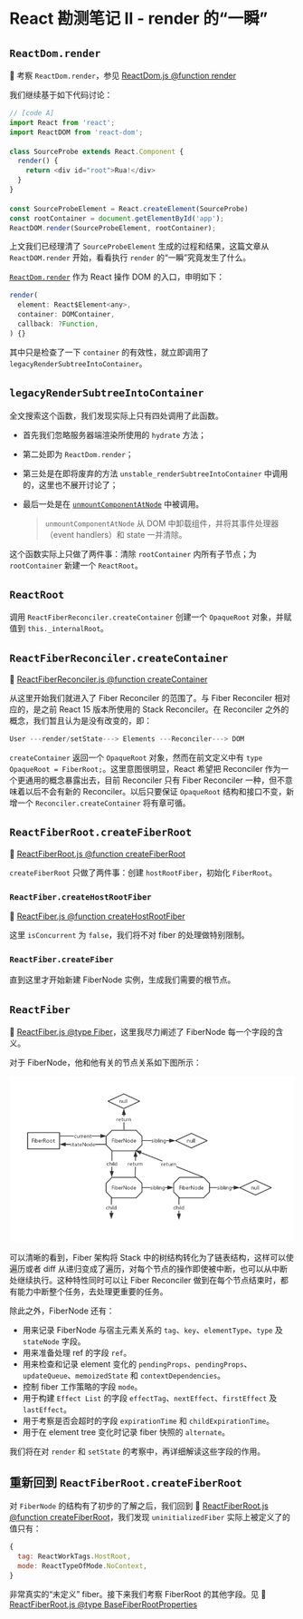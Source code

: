 # React 勘测笔记 II - render 的“一瞬”

## `ReactDom.render`

:dolphin: 考察 `ReactDom.render`，参见 [ReactDom.js @function render](https://github.com/TAUnionOtto/react-interpretation/blob/master/packages/react-dom/src/client/ReactDOM.js)

我们继续基于如下代码讨论：

```js
// [code A]
import React from 'react';
import ReactDOM from 'react-dom';

class SourceProbe extends React.Component {
  render() {
    return <div id="root">Rua!</div>
  }
}

const SourceProbeElement = React.createElement(SourceProbe)
const rootContainer = document.getElementById('app');
ReactDOM.render(SourceProbeElement, rootContainer);
```

上文我们已经理清了 `SourceProbeElement` 生成的过程和结果，这篇文章从 `ReactDOM.render` 开始，看看执行 `render` 的“一瞬”究竟发生了什么。

[`ReactDom.render`](https://zh-hans.reactjs.org/docs/react-dom.html#render) 作为 React 操作 DOM 的入口，申明如下：

```js
render(
  element: React$Element<any>,
  container: DOMContainer,
  callback: ?Function,
) {}
```

其中只是检查了一下 `container` 的有效性，就立即调用了 `legacyRenderSubtreeIntoContainer`。

## `legacyRenderSubtreeIntoContainer`

全文搜索这个函数，我们发现实际上只有四处调用了此函数。

- 首先我们忽略服务器端渲染所使用的 `hydrate` 方法；

- 第二处即为 `ReactDom.render`；

- 第三处是在即将废弃的方法 `unstable_renderSubtreeIntoContainer` 中调用的，这里也不展开讨论了；

- 最后一处是在 [`unmountComponentAtNode`](https://zh-hans.reactjs.org/docs/react-dom.html#unmountcomponentatnode) 中被调用。

  > `unmountComponentAtNode` 从 DOM 中卸载组件，并将其事件处理器（event handlers）和 state 一并清除。

这个函数实际上只做了两件事：清除 `rootContainer` 内所有子节点；为 `rootContainer` 新建一个 `ReactRoot`。

## `ReactRoot`

调用 `ReactFiberReconciler.createContainer` 创建一个 `OpaqueRoot` 对象，并赋值到 `this._internalRoot`。

## `ReactFiberReconciler.createContainer`

:dolphin: [ReactFiberReconciler.js @function createContainer](https://github.com/TAUnionOtto/react-interpretation/blob/master/packages/react-reconciler/src/ReactFiberReconciler.js)

从这里开始我们就进入了 Fiber Reconciler 的范围了。与 Fiber Reconciler 相对应的，是之前 React 15 版本所使用的 Stack Reconciler。在 Reconciler 之外的概念，我们暂且认为是没有改变的，即：

```js
User ---render/setState---> Elements ---Reconciler---> DOM
```

`createContainer` 返回一个 `OpaqueRoot` 对象，然而在前文定义中有 `type OpaqueRoot = FiberRoot;`。这里意图很明显，React 希望把 Reconciler 作为一个更通用的概念暴露出去，目前 Reconciler 只有 Fiber Reconciler 一种，但不意味着以后不会有新的 Reconciler。以后只要保证 `OpaqueRoot` 结构和接口不变，新增一个 `Reconciler.createContainer` 将有章可循。

## `ReactFiberRoot.createFiberRoot`

:dolphin: [ReactFiberRoot.js @function createFiberRoot](https://github.com/TAUnionOtto/react-interpretation/blob/master/packages/react-reconciler/src/ReactFiberRoot.js)

`createFiberRoot` 只做了两件事：创建 `hostRootFiber`，初始化 `FiberRoot`。

### `ReactFiber.createHostRootFiber`
:dolphin: [ReactFiber.js @function createHostRootFiber](https://github.com/TAUnionOtto/react-interpretation/blob/master/packages/react-reconciler/src/ReactFiber.js)

这里 `isConcurrent` 为 `false`，我们将不对 fiber 的处理做特别限制。

### `ReactFiber.createFiber`

直到这里才开始新建 FiberNode 实例，生成我们需要的根节点。

## `ReactFiber`

:dolphin: [ReactFiber.js @type Fiber](https://github.com/TAUnionOtto/react-interpretation/blob/master/packages/react-reconciler/src/ReactFiber.js)，这里我尽力阐述了 FiberNode 每一个字段的含义。

对于 FiberNode，他和他有关的节点关系如下图所示：

![fiber_nodes](./static/fiber_nodes.png)

可以清晰的看到，Fiber 架构将 Stack 中的树结构转化为了链表结构，这样可以使遍历或者 diff 从递归变成了遍历，对每个节点的操作即使被中断，也可以从中断处继续执行。这种特性同时可以让 Fiber Reconciler 做到在每个节点结束时，都有能力中断整个任务，去处理更重要的任务。

除此之外，FiberNode 还有：

- 用来记录 FiberNode 与宿主元素关系的 `tag`、`key`、`elementType`、`type` 及 `stateNode` 字段。
- 用来准备处理 ref 的字段 `ref`。
- 用来检查和记录 element 变化的 `pendingProps`、`pendingProps`、`updateQueue`、`memoizedState` 和 `contextDependencies`。
- 控制 fiber 工作策略的字段 `mode`。
- 用于构建 `Effect List` 的字段 `effectTag`、`nextEffect`、`firstEffect` 及 `lastEffect`。
- 用于考察是否会超时的字段 `expirationTime` 和 `childExpirationTime`。
- 用于在 element tree 变化时记录 fiber 快照的 `alternate`。

我们将在对 `render` 和 `setState` 的考察中，再详细解读这些字段的作用。

## 重新回到 `ReactFiberRoot.createFiberRoot`

对 `FiberNode` 的结构有了初步的了解之后，我们回到 :dolphin: [ReactFiberRoot.js @function createFiberRoot](https://github.com/TAUnionOtto/react-interpretation/blob/master/packages/react-reconciler/src/ReactFiberRoot.js)，我们发现 `uninitializedFiber` 实际上被定义了的值只有：

```js
{
  tag: ReactWorkTags.HostRoot,
  mode: ReactTypeOfMode.NoContext,
}
```

非常真实的“未定义” fiber。接下来我们考察 FiberRoot 的其他字段。见 :dolphin: [ReactFiberRoot.js @type BaseFiberRootProperties](https://github.com/TAUnionOtto/react-interpretation/blob/master/packages/react-reconciler/src/ReactFiber.js)
